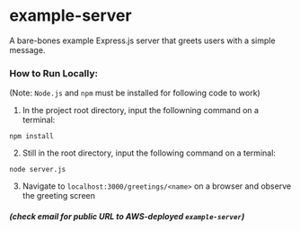 # example-server
A bare-bones example Express.js server that greets users with a simple message.

### How to Run Locally:
(Note: `Node.js` and `npm` must be installed for following code to work)
1. In the project root directory, input the followning command on a terminal:
```
npm install
```

2. Still in the root directory, input the following command on a terminal:
```
node server.js
```
3. Navigate to `localhost:3000/greetings/<name>` on a browser and observe the greeting screen

##### (check email for public URL to AWS-deployed `example-server`)
